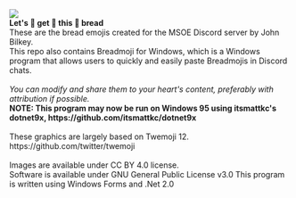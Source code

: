 <img src="https://github.com/johnb-xp/Breadmoji/blob/master/screenshot.PNG">
<br>
<b>Let's 👏 get 👏 this 👏 bread</b>
<br>
These are the bread emojis created for the MSOE Discord server by John Bilkey.
<br>
This repo also contains Breadmoji for Windows, which is a Windows program that allows users to quickly and easily paste Breadmojis in Discord chats.
<br>
<br>
<i>You can modify and share them to your heart's content, preferably with attribution if possible.</i>
<br>
<b>NOTE: This program may now be run on Windows 95 using itsmattkc's dotnet9x, https://github.com/itsmattkc/dotnet9x</b>
<br>
<br>
These graphics are largely based on Twemoji 12.<br>
https://github.com/twitter/twemoji<br>
<br>Images are available under CC BY 4.0 license.
<br>Software is available under GNU General Public License v3.0
This program is written using Windows Forms and .Net 2.0

